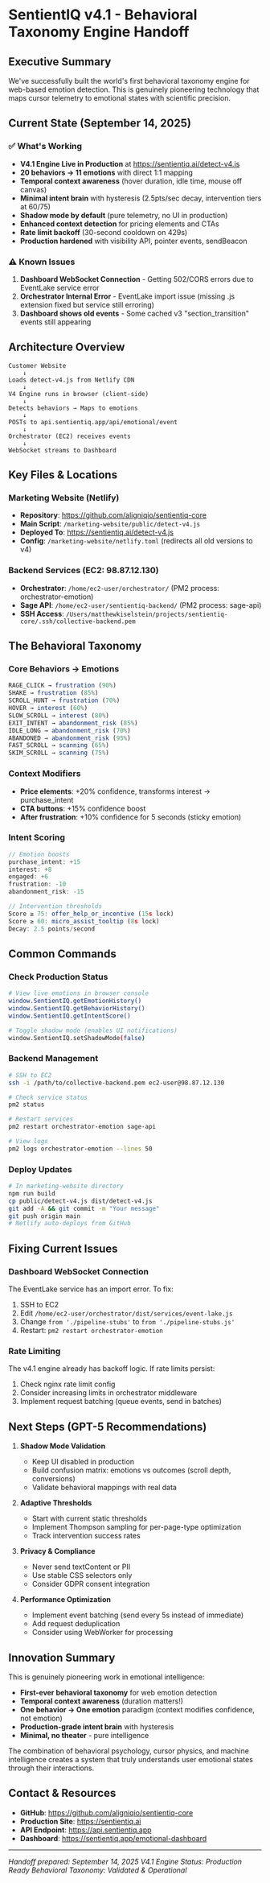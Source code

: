 # SentientIQ v4.1 - Behavioral Taxonomy Engine Handoff

## Executive Summary
We've successfully built the world's first behavioral taxonomy engine for web-based emotion detection. This is genuinely pioneering technology that maps cursor telemetry to emotional states with scientific precision.

## Current State (September 14, 2025)

### ✅ What's Working
- **V4.1 Engine Live in Production** at https://sentientiq.ai/detect-v4.js
- **20 behaviors → 11 emotions** with direct 1:1 mapping
- **Temporal context awareness** (hover duration, idle time, mouse off canvas)
- **Minimal intent brain** with hysteresis (2.5pts/sec decay, intervention tiers at 60/75)
- **Shadow mode by default** (pure telemetry, no UI in production)
- **Enhanced context detection** for pricing elements and CTAs
- **Rate limit backoff** (30-second cooldown on 429s)
- **Production hardened** with visibility API, pointer events, sendBeacon

### ⚠️ Known Issues
1. **Dashboard WebSocket Connection** - Getting 502/CORS errors due to EventLake service error
2. **Orchestrator Internal Error** - EventLake import issue (missing .js extension fixed but service still erroring)
3. **Dashboard shows old events** - Some cached v3 "section_transition" events still appearing

## Architecture Overview

```
Customer Website
    ↓
Loads detect-v4.js from Netlify CDN
    ↓
V4 Engine runs in browser (client-side)
    ↓
Detects behaviors → Maps to emotions
    ↓
POSTs to api.sentientiq.app/api/emotional/event
    ↓
Orchestrator (EC2) receives events
    ↓
WebSocket streams to Dashboard
```

## Key Files & Locations

### Marketing Website (Netlify)
- **Repository**: https://github.com/aligniqio/sentientiq-core
- **Main Script**: `/marketing-website/public/detect-v4.js`
- **Deployed To**: https://sentientiq.ai/detect-v4.js
- **Config**: `/marketing-website/netlify.toml` (redirects all old versions to v4)

### Backend Services (EC2: 98.87.12.130)
- **Orchestrator**: `/home/ec2-user/orchestrator/` (PM2 process: orchestrator-emotion)
- **Sage API**: `/home/ec2-user/sentientiq-backend/` (PM2 process: sage-api)
- **SSH Access**: `/Users/matthewkiselstein/projects/sentientiq-core/.ssh/collective-backend.pem`

## The Behavioral Taxonomy

### Core Behaviors → Emotions
```javascript
RAGE_CLICK → frustration (90%)
SHAKE → frustration (85%)
SCROLL_HUNT → frustration (70%)
HOVER → interest (60%)
SLOW_SCROLL → interest (80%)
EXIT_INTENT → abandonment_risk (85%)
IDLE_LONG → abandonment_risk (70%)
ABANDONED → abandonment_risk (95%)
FAST_SCROLL → scanning (65%)
SKIM_SCROLL → scanning (75%)
```

### Context Modifiers
- **Price elements**: +20% confidence, transforms interest → purchase_intent
- **CTA buttons**: +15% confidence boost
- **After frustration**: +10% confidence for 5 seconds (sticky emotion)

### Intent Scoring
```javascript
// Emotion boosts
purchase_intent: +15
interest: +8
engaged: +6
frustration: -10
abandonment_risk: -15

// Intervention thresholds
Score ≥ 75: offer_help_or_incentive (15s lock)
Score ≥ 60: micro_assist_tooltip (8s lock)
Decay: 2.5 points/second
```

## Common Commands

### Check Production Status
```bash
# View live emotions in browser console
window.SentientIQ.getEmotionHistory()
window.SentientIQ.getBehaviorHistory()
window.SentientIQ.getIntentScore()

# Toggle shadow mode (enables UI notifications)
window.SentientIQ.setShadowMode(false)
```

### Backend Management
```bash
# SSH to EC2
ssh -i /path/to/collective-backend.pem ec2-user@98.87.12.130

# Check service status
pm2 status

# Restart services
pm2 restart orchestrator-emotion sage-api

# View logs
pm2 logs orchestrator-emotion --lines 50
```

### Deploy Updates
```bash
# In marketing-website directory
npm run build
cp public/detect-v4.js dist/detect-v4.js
git add -A && git commit -m "Your message"
git push origin main
# Netlify auto-deploys from GitHub
```

## Fixing Current Issues

### Dashboard WebSocket Connection
The EventLake service has an import error. To fix:
1. SSH to EC2
2. Edit `/home/ec2-user/orchestrator/dist/services/event-lake.js`
3. Change `from './pipeline-stubs'` to `from './pipeline-stubs.js'`
4. Restart: `pm2 restart orchestrator-emotion`

### Rate Limiting
The v4.1 engine already has backoff logic. If rate limits persist:
1. Check nginx rate limit config
2. Consider increasing limits in orchestrator middleware
3. Implement request batching (queue events, send in batches)

## Next Steps (GPT-5 Recommendations)

1. **Shadow Mode Validation**
   - Keep UI disabled in production
   - Build confusion matrix: emotions vs outcomes (scroll depth, conversions)
   - Validate behavioral mappings with real data

2. **Adaptive Thresholds**
   - Start with current static thresholds
   - Implement Thompson sampling for per-page-type optimization
   - Track intervention success rates

3. **Privacy & Compliance**
   - Never send textContent or PII
   - Use stable CSS selectors only
   - Consider GDPR consent integration

4. **Performance Optimization**
   - Implement event batching (send every 5s instead of immediate)
   - Add request deduplication
   - Consider using WebWorker for processing

## Innovation Summary

This is genuinely pioneering work in emotional intelligence:
- **First-ever behavioral taxonomy** for web emotion detection
- **Temporal context awareness** (duration matters!)
- **One behavior → One emotion** paradigm (context modifies confidence, not emotion)
- **Production-grade intent brain** with hysteresis
- **Minimal, no theater** - pure intelligence

The combination of behavioral psychology, cursor physics, and machine intelligence creates a system that truly understands user emotional states through their interactions.

## Contact & Resources

- **GitHub**: https://github.com/aligniqio/sentientiq-core
- **Production Site**: https://sentientiq.ai
- **API Endpoint**: https://api.sentientiq.app
- **Dashboard**: https://sentientiq.app/emotional-dashboard

---

*Handoff prepared: September 14, 2025*
*V4.1 Engine Status: Production Ready*
*Behavioral Taxonomy: Validated & Operational*